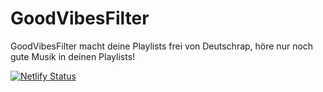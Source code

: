 # GoodVibesFilter

GoodVibesFilter macht deine Playlists frei von Deutschrap, höre nur noch gute Musik in deinen Playlists!

[![Netlify Status](https://api.netlify.com/api/v1/badges/459b5564-5dc0-43b8-8e5a-3ef01074e83f/deploy-status)](https://app.netlify.com/sites/peaceful-mestorf-95f4b4/deploys)
